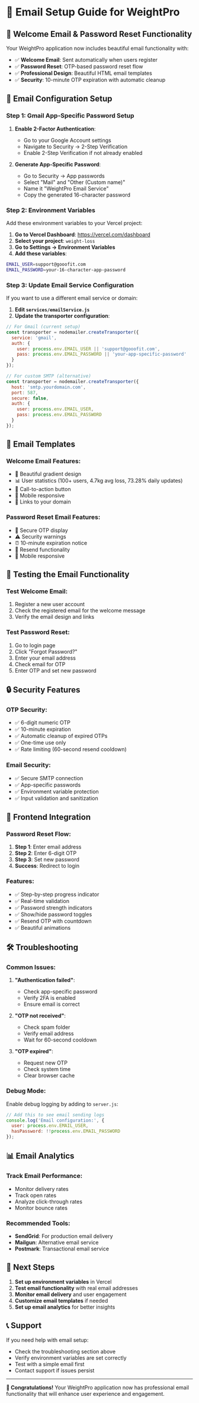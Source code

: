 # 📧 Email Setup Guide for WeightPro

## 🎉 **Welcome Email & Password Reset Functionality**

Your WeightPro application now includes beautiful email functionality with:
- ✅ **Welcome Email**: Sent automatically when users register
- ✅ **Password Reset**: OTP-based password reset flow
- ✅ **Professional Design**: Beautiful HTML email templates
- ✅ **Security**: 10-minute OTP expiration with automatic cleanup

## 🔧 **Email Configuration Setup**

### **Step 1: Gmail App-Specific Password Setup**

1. **Enable 2-Factor Authentication**:
   - Go to your Google Account settings
   - Navigate to Security → 2-Step Verification
   - Enable 2-Step Verification if not already enabled

2. **Generate App-Specific Password**:
   - Go to Security → App passwords
   - Select "Mail" and "Other (Custom name)"
   - Name it "WeightPro Email Service"
   - Copy the generated 16-character password

### **Step 2: Environment Variables**

Add these environment variables to your Vercel project:

1. **Go to Vercel Dashboard**: https://vercel.com/dashboard
2. **Select your project**: `weight-loss`
3. **Go to Settings → Environment Variables**
4. **Add these variables**:

```bash
EMAIL_USER=support@gooofit.com
EMAIL_PASSWORD=your-16-character-app-password
```

### **Step 3: Update Email Service Configuration**

If you want to use a different email service or domain:

1. **Edit `services/emailService.js`**
2. **Update the transporter configuration**:

```javascript
// For Gmail (current setup)
const transporter = nodemailer.createTransporter({
  service: 'gmail',
  auth: {
    user: process.env.EMAIL_USER || 'support@gooofit.com',
    pass: process.env.EMAIL_PASSWORD || 'your-app-specific-password'
  }
});

// For custom SMTP (alternative)
const transporter = nodemailer.createTransporter({
  host: 'smtp.yourdomain.com',
  port: 587,
  secure: false,
  auth: {
    user: process.env.EMAIL_USER,
    pass: process.env.EMAIL_PASSWORD
  }
});
```

## 📧 **Email Templates**

### **Welcome Email Features**:
- 🎨 Beautiful gradient design
- 📊 User statistics (100+ users, 4.7kg avg loss, 73.28% daily updates)
- 🚀 Call-to-action button
- 📱 Mobile responsive
- 🔗 Links to your domain

### **Password Reset Email Features**:
- 🔐 Secure OTP display
- ⚠️ Security warnings
- ⏰ 10-minute expiration notice
- 🔄 Resend functionality
- 📱 Mobile responsive

## 🚀 **Testing the Email Functionality**

### **Test Welcome Email**:
1. Register a new user account
2. Check the registered email for the welcome message
3. Verify the email design and links

### **Test Password Reset**:
1. Go to login page
2. Click "Forgot Password?"
3. Enter your email address
4. Check email for OTP
5. Enter OTP and set new password

## 🔒 **Security Features**

### **OTP Security**:
- ✅ 6-digit numeric OTP
- ✅ 10-minute expiration
- ✅ Automatic cleanup of expired OTPs
- ✅ One-time use only
- ✅ Rate limiting (60-second resend cooldown)

### **Email Security**:
- ✅ Secure SMTP connection
- ✅ App-specific passwords
- ✅ Environment variable protection
- ✅ Input validation and sanitization

## 📱 **Frontend Integration**

### **Password Reset Flow**:
1. **Step 1**: Enter email address
2. **Step 2**: Enter 6-digit OTP
3. **Step 3**: Set new password
4. **Success**: Redirect to login

### **Features**:
- ✅ Step-by-step progress indicator
- ✅ Real-time validation
- ✅ Password strength indicators
- ✅ Show/hide password toggles
- ✅ Resend OTP with countdown
- ✅ Beautiful animations

## 🛠 **Troubleshooting**

### **Common Issues**:

1. **"Authentication failed"**:
   - Check app-specific password
   - Verify 2FA is enabled
   - Ensure email is correct

2. **"OTP not received"**:
   - Check spam folder
   - Verify email address
   - Wait for 60-second cooldown

3. **"OTP expired"**:
   - Request new OTP
   - Check system time
   - Clear browser cache

### **Debug Mode**:
Enable debug logging by adding to `server.js`:

```javascript
// Add this to see email sending logs
console.log('Email configuration:', {
  user: process.env.EMAIL_USER,
  hasPassword: !!process.env.EMAIL_PASSWORD
});
```

## 📊 **Email Analytics**

### **Track Email Performance**:
- Monitor delivery rates
- Track open rates
- Analyze click-through rates
- Monitor bounce rates

### **Recommended Tools**:
- **SendGrid**: For production email delivery
- **Mailgun**: Alternative email service
- **Postmark**: Transactional email service

## 🎯 **Next Steps**

1. **Set up environment variables** in Vercel
2. **Test email functionality** with real email addresses
3. **Monitor email delivery** and user engagement
4. **Customize email templates** if needed
5. **Set up email analytics** for better insights

## 📞 **Support**

If you need help with email setup:
- Check the troubleshooting section above
- Verify environment variables are set correctly
- Test with a simple email first
- Contact support if issues persist

---

**🎉 Congratulations!** Your WeightPro application now has professional email functionality that will enhance user experience and engagement. 